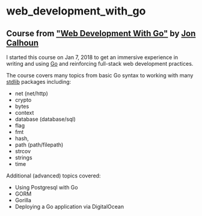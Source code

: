 web_development_with_go
======

## Course from ["Web Development With Go"](https://www.usegolang.com/) by [Jon Calhoun](https://twitter.com/joncalhoun)

I started this course on Jan 7, 2018 to get an immersive experience in writing and using [Go](https://golang.org/) and reinforcing full-stack web development practices.

The course covers many topics from basic Go syntax to working with many [stdlib](https://golang.org/pkg/#stdlib) packages including: 

* net (net/http) 
* crypto 
* bytes
* context
* database (database/sql) 
* flag
* fmt 
* hash,
* path (path/filepath)
* strcov
* strings
* time

Additional (advanced) topics covered:

* Using Postgresql with Go
* GORM
* Gorilla
* Deploying a Go application via DigitalOcean